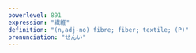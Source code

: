 ```yaml
---
powerlevel: 891
expression: "繊維"
definition: "(n,adj-no) fibre; fiber; textile; (P)"
pronunciation: "せんい"
---
```

